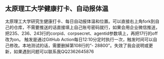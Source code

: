 ## 太原理工大学健康打卡、自动报体温
太原理工大学研究生健康打卡、每日自动报体温和位置。可以直接右上角fork到自己的仓库，不需要推送的话直接填上自己账号密码就行，如果会用企业微信推送，把235、236、243行的corpid、corpsecret、agentid参数填上，再把17行的off改为on。
触发是通过GitHub Action每日12:10分定时执行一次，触发时间可以自己修改。本地测试的话，需要删掉第108行的“- 28800”。失效了我会说明或更新，如果遇到问题可以联系我QQ2362645876
